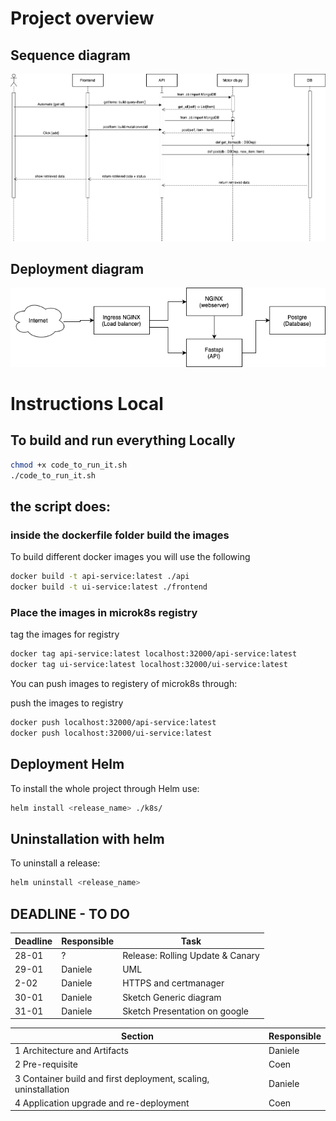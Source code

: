 # Project overview

## Sequence diagram

![Screenshot](Sequence_Diagram_drawio.png)

## Deployment diagram

![Screenshot](Deployment_uml_mk2.drawio.png)

# Instructions Local

## To build and run everything Locally  

```bash
chmod +x code_to_run_it.sh
./code_to_run_it.sh
```

## the script does: 

### inside the dockerfile folder build the images

To build different docker images you will use the following

```bash
docker build -t api-service:latest ./api
docker build -t ui-service:latest ./frontend
```

### Place the images in microk8s registry

tag the images for registry

```bash
docker tag api-service:latest localhost:32000/api-service:latest
docker tag ui-service:latest localhost:32000/ui-service:latest
```

You can push images to registery of microk8s through:

push the images to registry
```bash
docker push localhost:32000/api-service:latest
docker push localhost:32000/ui-service:latest
```

## Deployment Helm

To install the whole project through Helm use:

```bash
helm install <release_name> ./k8s/
```

## Uninstallation with helm

To uninstall a release:

```bash
helm uninstall <release_name>
```

## DEADLINE - TO DO

<!-- - 18 - deadline for frontend otherwise @quarti jumps on it
- unknown - UML @quarti
- 18 - soft deadline for kubernetes oporting supporting api external access, and horizontal scaling
- 16 - 8pm heads up on kubernetes material
- 16 - 8pm heads up on lecture 4 persistant volumes -->

| Deadline | Responsible | Task                             |
| -------- | ----------- | -------------------------------- |
| 28-01    | ?           | Release: Rolling Update & Canary |
| 29-01    | Daniele     | UML                              |
| 2-02     | Daniele     | HTTPS and certmanager            |
| 30-01    | Daniele     | Sketch Generic diagram           |
| 31-01    | Daniele     | Sketch Presentation on google    |





| Section                                                         | Responsible |
| --------------------------------------------------------------- | ----------- |
| 1 Architecture and Artifacts                                    | Daniele     |
| 2 Pre-requisite                                                 | Coen        |
| 3 Container build and first deployment, scaling, uninstallation | Daniele     |
| 4 Application upgrade and re-deployment                         | Coen        |
